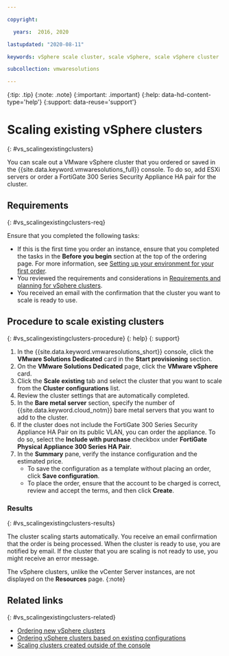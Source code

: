 ```yaml
---

copyright:

  years:  2016, 2020

lastupdated: "2020-08-11"

keywords: vSphere scale cluster, scale vSphere, scale vSphere cluster

subcollection: vmwaresolutions

---
```


{:tip: .tip}
{:note: .note}
{:important: .important}
{:help: data-hd-content-type='help'}
{:support: data-reuse='support'}

# Scaling existing vSphere clusters
{: #vs_scalingexistingclusters}

You can scale out a VMware vSphere cluster that you ordered or saved in the {{site.data.keyword.vmwaresolutions_full}} console. To do so, add ESXi servers or order a FortiGate 300 Series Security Appliance HA pair for the cluster.

## Requirements
{: #vs_scalingexistingclusters-req}

Ensure that you completed the following tasks:
* If this is the first time you order an instance, ensure that you completed the tasks in the **Before you begin** section at the top of the ordering page. For more information, see [Setting up your environment for your first order](/docs/vmwaresolutions?topic=vmwaresolutions-completing_checklist).
*  You reviewed the requirements and considerations in [Requirements and planning for vSphere clusters](/docs/vmwaresolutions?topic=vmwaresolutions-vs_planning).
*  You received an email with the confirmation that the cluster you want to scale is ready to use.

## Procedure to scale existing clusters
{: #vs_scalingexistingclusters-procedure}
{: help}
{: support}

1. In the {{site.data.keyword.vmwaresolutions_short}} console, click the **VMware Solutions Dedicated** card in the **Start provisioning** section.
2. On the **VMware Solutions Dedicated** page, click the **VMware vSphere** card.
3. Click the **Scale existing** tab and select the cluster that you want to scale from the **Cluster configurations** list.
4. Review the cluster settings that are automatically completed.
5. In the **Bare metal server** section, specify the number of {{site.data.keyword.cloud_notm}} bare metal servers that you want to add to the cluster.
6. If the cluster does not include the FortiGate 300 Series Security Appliance HA Pair on its public VLAN, you can order the appliance. To do so, select the **Include with purchase** checkbox under **FortiGate Physical Appliance 300 Series HA Pair**.
7. In the **Summary** pane, verify the instance configuration and the estimated price.
   * To save the configuration as a template without placing an order, click **Save configuration**.
   * To place the order, ensure that the account to be charged is correct, review and accept the terms, and then click **Create**.

### Results
{: #vs_scalingexistingclusters-results}

The cluster scaling starts automatically. You receive an email confirmation that the order is being processed. When the cluster is ready to use, you are notified by email. If the cluster that you are scaling is not ready to use, you might receive an error message.

The vSphere clusters, unlike the vCenter Server instances, are not displayed on the **Resources** page.
{:note}

## Related links
{: #vs_scalingexistingclusters-related}

* [Ordering new vSphere clusters](/docs/vmwaresolutions?topic=vmwaresolutions-vs_orderinginstances)
* [Ordering vSphere clusters based on existing configurations](/docs/vmwaresolutions?topic=vmwaresolutions-vs_orderingbasedonexistingconfig)
* [Scaling clusters created outside of the console](/docs/vmwaresolutions?topic=vmwaresolutions-vs_orderingforclustersoutside)
